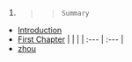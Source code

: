 1. > > ```java
   > > Summary
   > > ```

* [Introduction](README.md)
* [First Chapter](chapter1.md)
  |  |  |
  | :--- | :--- |
* [zhou](zhou.md)



